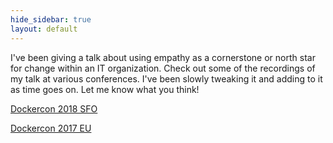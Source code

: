 ```yaml
---
hide_sidebar: true
layout: default
---
```


I've been giving a talk about using empathy as a cornerstone or north star for change within an IT organization. Check out some of the recordings of my talk at various conferences. I've been slowly tweaking it and adding to it as time goes on. Let me know what you think!

<!--more-->


[Dockercon 2018 SFO](https://dockercon2018.hubs.vidyard.com/watch/v785UAnfRXvkCuas9H53qH)


[Dockercon 2017 EU](https://dockercon.docker.com/watch/w1YVVuf2WnMqnhJBjH4t3J)
